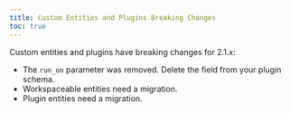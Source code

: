 ```yaml
---
title: Custom Entities and Plugins Breaking Changes
toc: true
---
```


Custom entities and plugins have breaking changes for 2.1.x:
  - The `run_on` parameter was removed. Delete the field from your plugin schema.
  - Workspaceable entities need a migration.
  - Plugin entities need a migration.
